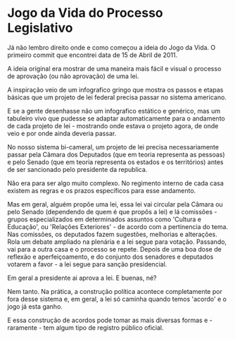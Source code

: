 # Jogo da Vida do Processo Legislativo

Já não lembro direito onde e como começou a ideia do Jogo da Vida. O primeiro commit que encontrei data de 15 de Abril de 2011.

A ideia original era mostrar de uma maneira mais fácil e visual o processo de aprovação (ou não aprovação) de uma lei.

A inspiração veio de um infografico gringo que mostra os passos e etapas básicas que um projeto de lei federal precisa passar no sistema americano.

E se a gente desenhasse não um infografico estático e genérico, mas um tabuleiro vivo que pudesse se adaptar automaticamente para o andamento de cada projeto de lei - mostrando onde estava o projeto agora, de onde veio e por onde ainda deveria passar.

No nosso sistema bi-cameral, um projeto de lei precisa necessariamente passar pela Câmara dos Deputados (que em teoria representa as pessoas) e pelo Senado (que em teoria representa os estados e os territórios) antes de ser sancionado pelo presidente da republica.

Não era para ser algo muito complexo. No regimento interno de cada casa existem as regras e os prazos específicos para esse andamento.

Mas em geral, alguém propõe uma lei, essa lei vai circular pela Câmara ou pelo Senado (dependendo de quem é que propôs a lei) e lá comissões - grupos especializados em determinados assuntos como 'Cultura e Educação', ou 'Relações Exteriores' - de acordo com a pertinencia do tema. Nas comissões, os deputados fazem sugestões, melhorias e alterações. Rola um debate ampliado na plenária e a lei segue para votação. Passando, vai para a outra casa e o processo se repete. 
Depois de uma boa dose de reflexão e aperfeiçoamento, e do conjunto dos senadores e deputados votarem a favor - a lei segue para sanção presidencial.

Em geral a presidente ai aprova a lei. E buenas, né?

Nem tanto. Na prática, a construção política acontece completamente por fora desse sistema e, em geral, a lei só caminha quando temos 'acordo' e o jogo já esta ganho.

E essa construção de acordos pode tomar as mais diversas formas e - raramente - tem algum tipo de registro público oficial.

